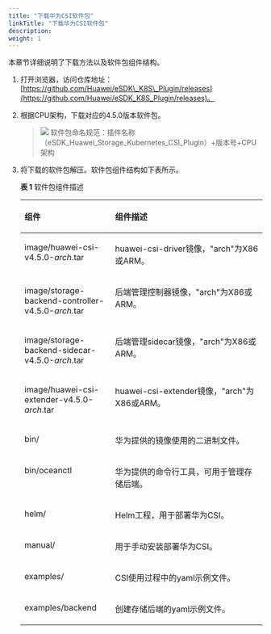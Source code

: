 ```yaml
---
title: "下载华为CSI软件包"
linkTitle: "下载华为CSI软件包"
description: 
weight: 1
---
```


本章节详细说明了下载方法以及软件包组件结构。

1.  打开浏览器，访问仓库地址：[https://github.com/Huawei/eSDK\_K8S\_Plugin/releases](https://github.com/Huawei/eSDK_K8S_Plugin/releases)。
2.  根据CPU架构，下载对应的4.5.0版本软件包。

    >![](/css-docs/public_sys-resources/zh/icon-note.gif) 
    >软件包命名规范：插件名称（eSDK\_Huawei\_Storage\_Kubernetes\_CSI\_Plugin）+版本号+CPU架构

3.  将下载的软件包解压。软件包组件结构如下表所示。

    **表 1**  软件包组件描述

    <a name="zh-cn_topic_0150885197_table17200162435412"></a>
    <table><thead align="left"><tr id="zh-cn_topic_0150885197_row6201202412546"><th class="cellrowborder" valign="top" width="37.43%" id="mcps1.2.3.1.1"><p id="zh-cn_topic_0150885197_p15201324135419"><a name="zh-cn_topic_0150885197_p15201324135419"></a><a name="zh-cn_topic_0150885197_p15201324135419"></a>组件</p>
    </th>
    <th class="cellrowborder" valign="top" width="62.57%" id="mcps1.2.3.1.2"><p id="zh-cn_topic_0150885197_p10201724105411"><a name="zh-cn_topic_0150885197_p10201724105411"></a><a name="zh-cn_topic_0150885197_p10201724105411"></a>组件描述</p>
    </th>
    </tr>
    </thead>
    <tbody><tr id="row930973118310"><td class="cellrowborder" valign="top" width="37.43%" headers="mcps1.2.3.1.1 "><p id="p230912312313"><a name="p230912312313"></a><a name="p230912312313"></a>image/huawei-csi-v<span id="ph1247142163214"><a name="ph1247142163214"></a><a name="ph1247142163214"></a>4.5.0</span>-<em id="i7879115512231"><a name="i7879115512231"></a><a name="i7879115512231"></a>arch</em>.tar</p>
    </td>
    <td class="cellrowborder" valign="top" width="62.57%" headers="mcps1.2.3.1.2 "><p id="p131017311931"><a name="p131017311931"></a><a name="p131017311931"></a>huawei-csi-driver镜像，"arch"为X86或ARM。</p>
    </td>
    </tr>
    <tr id="row1636415012105"><td class="cellrowborder" valign="top" width="37.43%" headers="mcps1.2.3.1.1 "><p id="p236425091017"><a name="p236425091017"></a><a name="p236425091017"></a>image/storage-backend-controller-v<span id="ph16563185044814"><a name="ph16563185044814"></a><a name="ph16563185044814"></a>4.5.0</span>-<em id="i1580012569101"><a name="i1580012569101"></a><a name="i1580012569101"></a>arch</em>.tar</p>
    </td>
    <td class="cellrowborder" valign="top" width="62.57%" headers="mcps1.2.3.1.2 "><p id="p0364350161018"><a name="p0364350161018"></a><a name="p0364350161018"></a>后端管理控制器镜像，"arch"为X86或ARM。</p>
    </td>
    </tr>
    <tr id="row20811154791011"><td class="cellrowborder" valign="top" width="37.43%" headers="mcps1.2.3.1.1 "><p id="p9811154713107"><a name="p9811154713107"></a><a name="p9811154713107"></a>image/storage-backend-sidecar-v<span id="ph0931352104814"><a name="ph0931352104814"></a><a name="ph0931352104814"></a>4.5.0</span>-<em id="i17458825101116"><a name="i17458825101116"></a><a name="i17458825101116"></a>arch</em>.tar</p>
    </td>
    <td class="cellrowborder" valign="top" width="62.57%" headers="mcps1.2.3.1.2 "><p id="p7811174751010"><a name="p7811174751010"></a><a name="p7811174751010"></a>后端管理sidecar镜像，"arch"为X86或ARM。</p>
    </td>
    </tr>
    <tr id="row925351132220"><td class="cellrowborder" valign="top" width="37.43%" headers="mcps1.2.3.1.1 "><p id="p32505182215"><a name="p32505182215"></a><a name="p32505182215"></a>image/huawei-csi-extender-v<span id="ph486705310481"><a name="ph486705310481"></a><a name="ph486705310481"></a>4.5.0</span>-<em id="i12719141202718"><a name="i12719141202718"></a><a name="i12719141202718"></a>arch</em>.tar</p>
    </td>
    <td class="cellrowborder" valign="top" width="62.57%" headers="mcps1.2.3.1.2 "><p id="p182585182214"><a name="p182585182214"></a><a name="p182585182214"></a>huawei-csi-extender镜像，"arch"为X86或ARM。</p>
    </td>
    </tr>
    <tr id="zh-cn_topic_0150885197_row132011024185415"><td class="cellrowborder" valign="top" width="37.43%" headers="mcps1.2.3.1.1 "><p id="zh-cn_topic_0150885197_p320102410540"><a name="zh-cn_topic_0150885197_p320102410540"></a><a name="zh-cn_topic_0150885197_p320102410540"></a>bin/</p>
    </td>
    <td class="cellrowborder" valign="top" width="62.57%" headers="mcps1.2.3.1.2 "><p id="zh-cn_topic_0150885197_p720172417549"><a name="zh-cn_topic_0150885197_p720172417549"></a><a name="zh-cn_topic_0150885197_p720172417549"></a>华为提供的镜像使用的二进制文件。</p>
    </td>
    </tr>
    <tr id="row1266918385217"><td class="cellrowborder" valign="top" width="37.43%" headers="mcps1.2.3.1.1 "><p id="p566919345210"><a name="p566919345210"></a><a name="p566919345210"></a>bin/oceanctl</p>
    </td>
    <td class="cellrowborder" valign="top" width="62.57%" headers="mcps1.2.3.1.2 "><p id="p1966993195218"><a name="p1966993195218"></a><a name="p1966993195218"></a>华为提供的命令行工具，可用于管理存储后端。</p>
    </td>
    </tr>
    <tr id="zh-cn_topic_0150885197_row1745645113715"><td class="cellrowborder" valign="top" width="37.43%" headers="mcps1.2.3.1.1 "><p id="zh-cn_topic_0150885197_p164570514374"><a name="zh-cn_topic_0150885197_p164570514374"></a><a name="zh-cn_topic_0150885197_p164570514374"></a>helm/</p>
    </td>
    <td class="cellrowborder" valign="top" width="62.57%" headers="mcps1.2.3.1.2 "><p id="zh-cn_topic_0150885197_p445715115370"><a name="zh-cn_topic_0150885197_p445715115370"></a><a name="zh-cn_topic_0150885197_p445715115370"></a>Helm工程，用于部署华为CSI。</p>
    </td>
    </tr>
    <tr id="row1466517173816"><td class="cellrowborder" valign="top" width="37.43%" headers="mcps1.2.3.1.1 "><p id="p104671317163816"><a name="p104671317163816"></a><a name="p104671317163816"></a>manual/</p>
    </td>
    <td class="cellrowborder" valign="top" width="62.57%" headers="mcps1.2.3.1.2 "><p id="p154672177382"><a name="p154672177382"></a><a name="p154672177382"></a>用于手动安装部署华为CSI。</p>
    </td>
    </tr>
    <tr id="zh-cn_topic_0150885197_row132192110373"><td class="cellrowborder" valign="top" width="37.43%" headers="mcps1.2.3.1.1 "><p id="zh-cn_topic_0150885197_p18220111117379"><a name="zh-cn_topic_0150885197_p18220111117379"></a><a name="zh-cn_topic_0150885197_p18220111117379"></a>examples/</p>
    </td>
    <td class="cellrowborder" valign="top" width="62.57%" headers="mcps1.2.3.1.2 "><p id="zh-cn_topic_0150885197_p622091193716"><a name="zh-cn_topic_0150885197_p622091193716"></a><a name="zh-cn_topic_0150885197_p622091193716"></a>CSI使用过程中的yaml示例文件。</p>
    </td>
    </tr>
    <tr id="row49534515549"><td class="cellrowborder" valign="top" width="37.43%" headers="mcps1.2.3.1.1 "><p id="p14954195135418"><a name="p14954195135418"></a><a name="p14954195135418"></a>examples/backend</p>
    </td>
    <td class="cellrowborder" valign="top" width="62.57%" headers="mcps1.2.3.1.2 "><p id="p695405175411"><a name="p695405175411"></a><a name="p695405175411"></a>创建存储后端的yaml示例文件。</p>
    </td>
    </tr>
    </tbody>
    </table>

